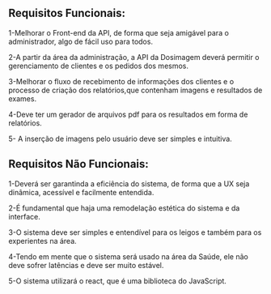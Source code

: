 

## **Requisitos Funcionais:**

1-Melhorar o Front-end da API, de forma que seja amigável para o administrador, algo de fácil uso para todos.

2-A partir da área da administração, a API da Dosimagem deverá permitir o gerenciamento de clientes e os pedidos dos mesmos.

3-Melhorar o fluxo de recebimento de informações dos clientes e o processo de criação dos relatórios,que contenham imagens e resultados de exames.

4-Deve ter um gerador de arquivos pdf para os resultados em forma de relatórios.

5- A inserção de imagens pelo usuário deve ser simples e intuitiva.

## **Requisitos Não Funcionais:**

1-Deverá ser garantinda a eficiência do sistema, de forma que a UX seja dinâmica, acessível e facilmente entendida.

2-É fundamental que haja uma remodelação estética do sistema e da interface.

3-O sistema deve ser simples e entendível para os leigos e também para os experientes na área.

4-Tendo em mente que o sistema será usado na área da Saúde, ele não deve sofrer latências e deve ser muito estável.

5-O sistema utilizará o react, que é uma biblioteca do JavaScript.


